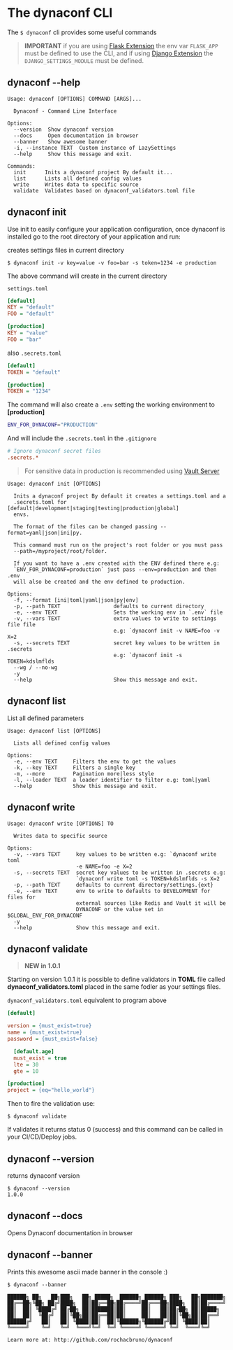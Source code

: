 # The dynaconf CLI

The `$ dynaconf` cli provides some useful commands

> **IMPORTANT** if you are using [Flask Extension](flask.html) the env var `FLASK_APP` must be defined to use the CLI, and if using [Django Extension](django.html) the `DJANGO_SETTINGS_MODULE` must be defined.

## dynaconf --help

```
Usage: dynaconf [OPTIONS] COMMAND [ARGS]...

  Dynaconf - Command Line Interface

Options:
  --version  Show dynaconf version
  --docs     Open documentation in browser
  --banner   Show awesome banner
  -i, --instance TEXT  Custom instance of LazySettings
  --help     Show this message and exit.

Commands:
  init      Inits a dynaconf project By default it...
  list      Lists all defined config values
  write     Writes data to specific source
  validate  Validates based on dynaconf_validators.toml file
```

## dynaconf init

Use init to easily configure your application configuration, once dynaconf is installed go to the root directory of your application and run:

creates settings files in current directory

```
$ dynaconf init -v key=value -v foo=bar -s token=1234 -e production
```

The above command will create in the current directory

`settings.toml`

```ini
[default]
KEY = "default"
FOO = "default"

[production]
KEY = "value"
FOO = "bar"
```

also `.secrets.toml`

```ini
[default]
TOKEN = "default"

[production]
TOKEN = "1234"
```

The command will also create a `.env` setting the working environment to **[production]**

```bash
ENV_FOR_DYNACONF="PRODUCTION"
```

And will include the `.secrets.toml` in the `.gitignore`

```ini
# Ignore dynaconf secret files
.secrets.*
```

> For sensitive data in production is recommended using [Vault Server](sensitive_secrets.html)

```
Usage: dynaconf init [OPTIONS]

  Inits a dynaconf project By default it creates a settings.toml and a
  .secrets.toml for [default|development|staging|testing|production|global]
  envs.

  The format of the files can be changed passing --format=yaml|json|ini|py.

  This command must run on the project's root folder or you must pass
  --path=/myproject/root/folder.

  If you want to have a .env created with the ENV defined there e.g:
  `ENV_FOR_DYNACONF=production` just pass --env=production and then .env
  will also be created and the env defined to production.

Options:
  -f, --format [ini|toml|yaml|json|py|env]
  -p, --path TEXT                 defaults to current directory
  -e, --env TEXT                  Sets the working env in `.env` file
  -v, --vars TEXT                 extra values to write to settings file file
                                  e.g: `dynaconf init -v NAME=foo -v X=2
  -s, --secrets TEXT              secret key values to be written in .secrets
                                  e.g: `dynaconf init -s TOKEN=kdslmflds
  --wg / --no-wg
  -y
  --help                          Show this message and exit.
```

## dynaconf list

List all defined parameters

```
Usage: dynaconf list [OPTIONS]

  Lists all defined config values

Options:
  -e, --env TEXT     Filters the env to get the values
  -k, --key TEXT     Filters a single key
  -m, --more         Pagination more|less style
  -l, --loader TEXT  a loader identifier to filter e.g: toml|yaml
  --help             Show this message and exit.
```

## dynaconf write

```
Usage: dynaconf write [OPTIONS] TO

  Writes data to specific source

Options:
  -v, --vars TEXT     key values to be written e.g: `dynaconf write toml
                      -e NAME=foo -e X=2
  -s, --secrets TEXT  secret key values to be written in .secrets e.g:
                      `dynaconf write toml -s TOKEN=kdslmflds -s X=2
  -p, --path TEXT     defaults to current directory/settings.{ext}
  -e, --env TEXT      env to write to defaults to DEVELOPMENT for files for
                      external sources like Redis and Vault it will be
                      DYNACONF or the value set in $GLOBAL_ENV_FOR_DYNACONF
  -y
  --help              Show this message and exit.
```

## dynaconf validate

> **NEW in 1.0.1**

Starting on version 1.0.1 it is possible to define validators in **TOML** file called **dynaconf_validators.toml** placed in the same fodler as your settings files.

`dynaconf_validators.toml` equivalent to program above

```ini
[default]

version = {must_exist=true}
name = {must_exist=true}
password = {must_exist=false}

  [default.age]
  must_exist = true
  lte = 30
  gte = 10

[production]
project = {eq="hello_world"}
```

Then to fire the validation use:

```
$ dynaconf validate
```

If validates it returns status 0 (success) and this command can be called in your CI/CD/Deploy jobs.

## dynaconf --version

returns dynaconf version

```
$ dynaconf --version
1.0.0
```

## dynaconf --docs

Opens Dynaconf documentation in browser


## dynaconf --banner

Prints this awesome ascii made banner in the console :)

```
$ dynaconf --banner

██████╗ ██╗   ██╗███╗   ██╗ █████╗  ██████╗ ██████╗ ███╗   ██╗███████╗
██╔══██╗╚██╗ ██╔╝████╗  ██║██╔══██╗██╔════╝██╔═══██╗████╗  ██║██╔════╝
██║  ██║ ╚████╔╝ ██╔██╗ ██║███████║██║     ██║   ██║██╔██╗ ██║█████╗
██║  ██║  ╚██╔╝  ██║╚██╗██║██╔══██║██║     ██║   ██║██║╚██╗██║██╔══╝
██████╔╝   ██║   ██║ ╚████║██║  ██║╚██████╗╚██████╔╝██║ ╚████║██║
╚═════╝    ╚═╝   ╚═╝  ╚═══╝╚═╝  ╚═╝ ╚═════╝ ╚═════╝ ╚═╝  ╚═══╝╚═╝

Learn more at: http://github.com/rochacbruno/dynaconf
```
